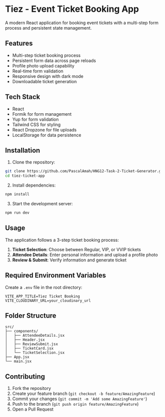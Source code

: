 # Tiez - Event Ticket Booking App

A modern React application for booking event tickets with a multi-step form process and persistent state management.

## Features

- Multi-step ticket booking process
- Persistent form data across page reloads
- Profile photo upload capability
- Real-time form validation
- Responsive design with dark mode
- Downloadable ticket generation

## Tech Stack

- React
- Formik for form management
- Yup for form validation
- Tailwind CSS for styling
- React Dropzone for file uploads
- LocalStorage for data persistence

## Installation

1. Clone the repository:

```bash
git clone https://github.com/PascalAmah/HNG12-Task-2-Ticket-Generator.git
cd tiez-ticket-app
```

2. Install dependencies:

```bash
npm install
```

3. Start the development server:

```bash
npm run dev
```

## Usage

The application follows a 3-step ticket booking process:

1. **Ticket Selection**: Choose between Regular, VIP, or VVIP tickets
2. **Attendee Details**: Enter personal information and upload a profile photo
3. **Review & Submit**: Verify information and generate ticket

## Required Environment Variables

Create a `.env` file in the root directory:

```
VITE_APP_TITLE=Tiez Ticket Booking
VITE_CLOUDINARY_URL=your_cloudinary_url
```

## Folder Structure

```
src/
├── components/
│   ├── AttendeeDetails.jsx
│   ├── Header.jsx
│   ├── ReviewSubmit.jsx
│   ├── TicketCard.jsx
│   └── TicketSelection.jsx
├── App.jsx
└── main.jsx
```

## Contributing

1. Fork the repository
2. Create your feature branch (`git checkout -b feature/AmazingFeature`)
3. Commit your changes (`git commit -m 'Add some AmazingFeature'`)
4. Push to the branch (`git push origin feature/AmazingFeature`)
5. Open a Pull Request
